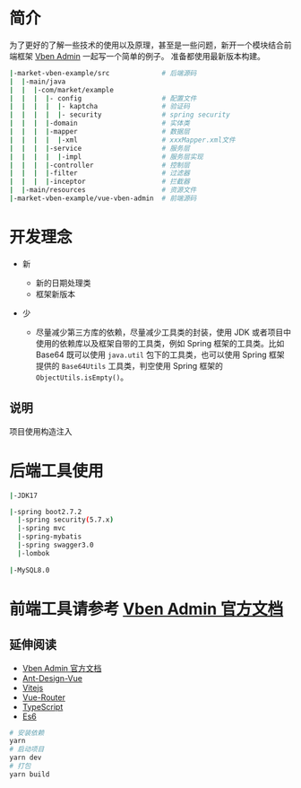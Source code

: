 # 简介

为了更好的了解一些技术的使用以及原理，甚至是一些问题，新开一个模块结合前端框架 [Vben Admin](https://vvbin.cn/doc-next/)
一起写一个简单的例子。
准备都使用最新版本构建。

```bash
|-market-vben-example/src             # 后端源码
|  |-main/java
|  |  |-com/market/example
|  |  |  |- config                    # 配置文件
|  |  |  |  |- kaptcha                # 验证码
|  |  |  |  |- security               # spring security
|  |  |  |-domain                     # 实体类
|  |  |  |-mapper                     # 数据层
|  |  |  |  |-xml                     # xxxMapper.xml文件
|  |  |  |-service                    # 服务层
|  |  |  |  |-impl                    # 服务层实现
|  |  |  |-controller                 # 控制层
|  |  |  |-filter                     # 过滤器
|  |  |  |-inceptor                   # 拦截器
|  |-main/resources                   # 资源文件
|-market-vben-example/vue-vben-admin  # 前端源码
```

# 开发理念

- 新
    - 新的日期处理类
    - 框架新版本

- 少
    - 尽量减少第三方库的依赖，尽量减少工具类的封装，使用 JDK 或者项目中使用的依赖库以及框架自带的工具类，例如 Spring
      框架的工具类。比如
      Base64 既可以使用 `java.util` 包下的工具类，也可以使用
      Spring 框架提供的 `Base64Utils` 工具类，判空使用 Spring 框架的 `ObjectUtils.isEmpty()`。

## 说明

项目使用构造注入

# 后端工具使用

```bash
|-JDK17

|-spring boot2.7.2
  |-spring security(5.7.x)
  |-spring mvc
  |-spring-mybatis
  |-spring swagger3.0
  |-lombok
  
|-MySQL8.0
```

# 前端工具请参考 [Vben Admin 官方文档](https://vvbin.cn/doc-next/)

## 延伸阅读

- [Vben Admin 官方文档](https://vvbin.cn/doc-next/guide/introduction.html)
- [Ant-Design-Vue](https://2x.antdv.com/docs/vue/introduce-cn/)
- [Vitejs](https://vitejs.dev/)
- [Vue-Router](https://router.vuejs.org/)
- [TypeScript](https://www.typescriptlang.org/)
- [Es6](https://es6.ruanyifeng.com/)

```bash
# 安装依赖
yarn
# 启动项目
yarn dev
# 打包
yarn build
```